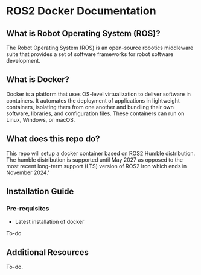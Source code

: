# ROS2 Docker Documentation

## What is Robot Operating System (ROS)?
The Robot Operating System (ROS) is an open-source robotics middleware suite that provides a set of software frameworks for robot software development.
## What is Docker?
Docker is a platform that uses OS-level virtualization to deliver software in containers. It automates the deployment of applications in lightweight containers, isolating them from one another and bundling their own software, libraries, and configuration files. These containers can run on Linux, Windows, or macOS.
## What does this repo do?
This repo will setup a docker container based on ROS2 Humble distribution. The humble distribution is supported until May 2027 as opposed to the most recent long-term support (LTS) version of ROS2 Iron which ends in November 2024.'
## Installation Guide
### Pre-requisites
* Latest installation of docker

To-do
## Additional Resources
To-do.
